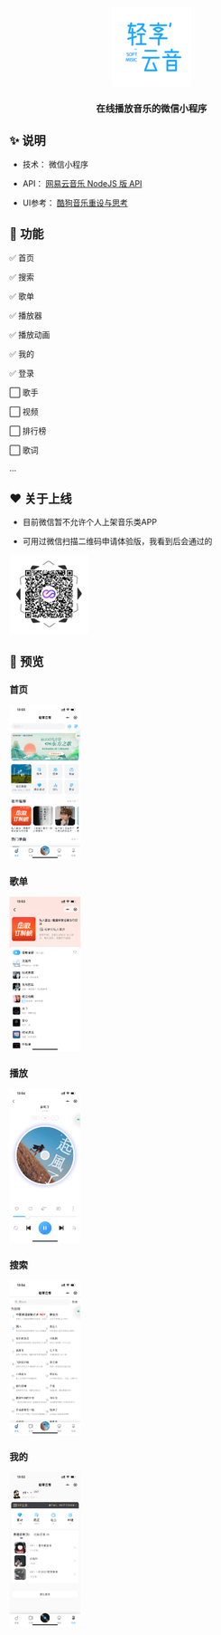 <p align="center">
   <img width="140" src="./images/logo.png">
</p>

<h3 align="center">在线播放音乐的微信小程序</h3>

## ✨   说明

- 技术： 微信小程序


-  API： [网易云音乐 NodeJS 版 API](https://binaryify.github.io/NeteaseCloudMusicApi/#/ "网易云音乐 NodeJS 版 API") 


-  UI参考：  [酷狗音乐重设与思考](https://www.zcool.com.cn/work/ZNDQyMzgyNDg=.html "酷狗音乐重设与思考")

## 🚀 功能

✅ 首页 

✅ 搜索 

✅ 歌单 

✅ 播放器 

✅ 播放动画 

✅ 我的 

✅ 登录 

⬜ 歌手 

⬜ 视频 

⬜ 排行榜 

⬜ 歌词  

... 

## ❤️ 关于上线

- 目前微信暂不允许个人上架音乐类APP


- 可用过微信扫描二维码申请体验版，我看到后会通过的

<img src="./assets/qrcode.png" width="140" alt="qrcode" />

## 🌈 预览
### 首页
  <img width="25%" src="./assets/IMG_8680.png">

### 歌单
  <img width="25%" src="./assets/IMG_8672.png">

### 播放
  <img width="25%" src="./assets/IMG_8678.png">

### 搜索
  <img width="25%" src="./assets/IMG_8677.png">
  
### 我的
 <img width="25%" src="./assets/IMG_8671.png">
